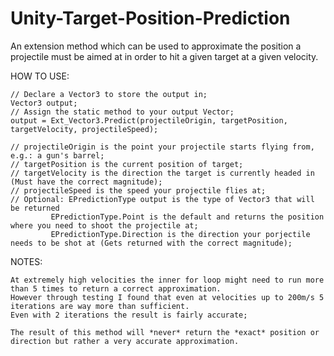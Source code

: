 # Unity-Target-Position-Prediction
An extension method which can be used to approximate the position a projectile must be aimed at in order to hit a given target at a given velocity.

HOW TO USE:

    // Declare a Vector3 to store the output in;
    Vector3 output;
    // Assign the static method to your output Vector;
    output = Ext_Vector3.Predict(projectileOrigin, targetPosition, targetVelocity, projectileSpeed);

    // projectileOrigin is the point your projectile starts flying from, e.g.: a gun's barrel;
    // targetPosition is the current position of target;
    // targetVelocity is the direction the target is currently headed in (Must have the correct magnitude);
    // projectileSpeed is the speed your projectile flies at;
    // Optional: EPredictionType output is the type of Vector3 that will be returned
             EPredictionType.Point is the default and returns the position where you need to shoot the projectile at;
             EPredictionType.Direction is the direction your porjectile needs to be shot at (Gets returned with the correct magnitude);

NOTES:

    At extremely high velocities the inner for loop might need to run more than 5 times to return a correct approximation.
    However through testing I found that even at velocities up to 200m/s 5 iterations are way more than sufficient.
    Even with 2 iterations the result is fairly accurate;
    
    The result of this method will *never* return the *exact* position or direction but rather a very accurate approximation.
